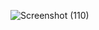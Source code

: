 ![Screenshot (110)](https://user-images.githubusercontent.com/68147927/123502505-933c1d80-d66a-11eb-95d4-3a233b1b389f.png)

